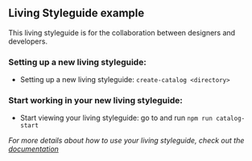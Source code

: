 ## Living Styleguide example

This living styleguide is for the collaboration between designers and developers.

### Setting up a new living styleguide:
- Setting up a new living styleguide: `create-catalog <directory>`

### Start working in your new living styleguide:
- Start viewing your living styleguide: go to __<directory>__ and run `npm run catalog-start`

_For more details about how to use your living styleguide, check out the [documentation](https://docs.catalog.style/)_